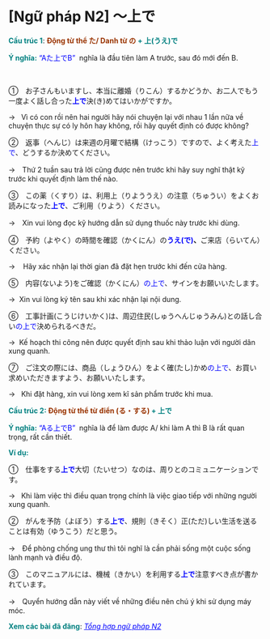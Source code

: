 # [Ngữ pháp N2] 〜上で
<div class="entry-content">
<p><strong><span style="color: #008080;">Cấu trúc 1</span></strong>: <strong><span style="color: #993300;">Động từ thể た/ Danh từ の</span><span style="color: #008080;"> + 上(うえ)で</span></strong></p>
<p><span style="color: #008080;"><strong>Ý nghĩa:</strong> </span><span style="color: #0000ff;">“Aた上でB”  </span>nghĩa là đầu tiên làm A trước, sau đó mới đến B.</p>
<p><!-- inside_article4_japanese_responsive --><br/>
<ins class="adsbygoogle adslot_1" data-ad-client="ca-pub-2233580070484357" data-ad-slot="4413057825" style="display: inline-block;"></ins><br/>
<script>// <![CDATA[ (adsbygoogle = window.adsbygoogle || []).push({}); // ]]&gt;</script></p>
<p>①　お子さんもいますし、本当に離婚（りこん）するかどうか、お二人でもう一度よく話し合った<strong><span style="color: #0000ff;">上で</span></strong>決(き)めてはいかがですか。</p>
<p>→   Vì có con rồi nên hai người hãy nói chuyện lại với nhau 1 lần nữa về chuyện thực sự có ly hôn hay không, rồi hãy quyết định có được không?</p>
<p>②　返事（へんじ）は来週の月曜で結構（けっこう）ですので、よく考えた<span style="color: #0000ff;">上で</span>、どうするか決めてください。</p>
<p>→　Thứ 2 tuần sau trả lời cũng được nên trước khi hãy suy nghĩ thật kỹ trước khi quyết định làm thế nào.</p>
<p>③　この薬（くすり）は、利用上（りよううえ）の注意（ちゅうい）をよくお読みになった<strong><span style="color: #0000ff;">上で</span></strong>、ご利用（りよう）ください。</p>
<p>→　Xin vui lòng đọc kỹ hướng dẫn sử dụng thuốc này trước khi dùng.</p>
<p>④　予約（よやく）の時間を確認（かくにん）の<strong><span style="color: #0000ff;">うえ(で)</span>、</strong>ご来店（らいてん）ください。</p>
<p>→    Hãy xác nhận lại thời gian đã đặt hẹn trước khi đến cửa hàng.</p>
<p><span style="font-weight: 400;">⑤　</span><span style="font-weight: 400;">内容</span><span style="font-weight: 400;">(ないよう)</span><span style="font-weight: 400;">をご確認（かくにん）</span><span style="font-weight: 400; color: #0000ff;">の上で</span><span style="font-weight: 400;">、サインをお願いいたします。</span></p>
<p><span style="font-weight: 400;">→  Xin vui lòng ký tên sau khi xác nhận lại nội dung.</span></p>
<p><span>⑥　工事計画(こうじけいかく)は、周辺住民(しゅうへんじゅうみん)との話し合い</span><span style="color: #0000ff;">の上で</span><span>決められるべきだ。</span></p>
<p><span style="font-weight: 400;">→  Kế hoạch thi công nên được quyết định sau khi thảo luận với người dân xung quanh.</span></p>
<p><span style="font-weight: 400;">⑦　ご注文の際には、商品（しょうひん）をよく確(たし)かめ</span><span style="font-weight: 400; color: #0000ff;">の上で</span><span style="font-weight: 400;">、お買い求めいただきますよう、お願いいたします。</span></p>
<p><span style="font-weight: 400;">→   Khi đặt hàng, xin vui lòng xem</span><span style="font-weight: 400;"> kĩ sản phẩm trước khi mua.</span></p>
<p><span style="color: #008080;"><strong>Cấu trúc 2: <span style="color: #993300;">Động từ thể từ điển (る・する)</span> + 上で</strong></span></p>
<p><span style="color: #008080;"><strong>Ý nghĩa:</strong></span> <span style="color: #0000ff;">“Aる上でB”</span>  nghĩa là để làm được A/ khi làm A thì B là rất quan trọng, rất cần thiết.</p>
<p><span style="color: #008080;"><strong>Ví dụ:</strong></span></p>
<p>①　仕事をする<strong><span style="color: #0000ff;">上で</span></strong>大切（たいせつ）なのは、周りとのコミュニケーションです。</p>
<p>→   Khi làm việc thì điều quan trọng chính là việc giao tiếp với những người xung quanh.</p>
<p>②　がんを予防（よぼう）する<strong><span style="color: #0000ff;">上で</span></strong>、規則（きそく）正(ただ)しい生活を送ることは有効（ゆうこう）だと思う。</p>
<p>→　Để phòng chống ung thư thì tôi nghĩ là cần phải sống một cuộc sống lành mạnh và điều độ.</p>
<p>③　このマニュアルには、機械（きかい）を利用する<span style="color: #0000ff;"><strong>上で</strong></span>注意すべき点が書かれています。</p>
<p>→　Quyển hướng dẫn này viết về những điều nên chú ý khi sử dụng máy móc.</p>
<p><strong><span style="color: #008080;">Xem các bài đã đăng</span></strong>: <span style="color: #0000ff;"><em><a href="https://bikae.net/ngu-phap/tong-hop-ngu-phap-n2/" style="color: #0000ff;" target="_blank">Tổng hợp ngữ pháp N2</a></em></span></p>
<p> </p>

</div>